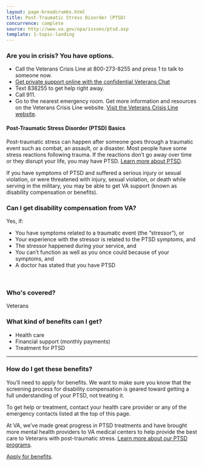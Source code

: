 ```yaml
---
layout: page-breadcrumbs.html
title: Post-Traumatic Stress Disorder (PTSD)
concurrence: complete
source: http://www.va.gov/opa/issues/ptsd.asp
template: 1-topic-landing
---
```


### Are you in crisis? You have options.

-	Call the Veterans Crisis Line at 800-273-8255 and press 1 to talk to someone now.
-	[Get private support online with the confidential Veterans Chat](https://www.veteranscrisisline.net/ChatTermsOfService.aspx?account=Veterans%20Chat/)
-	Text 838255 to get help right away.
-	Call 911.
-	Go to the nearest emergency room.
Get more information and resources on the Veterans Crisis Line website. [Visit the Veterans Crisis Line website](https://www.veteranscrisisline.net/Default.aspx).


#### Post-Traumatic Stress Disorder (PTSD) Basics

Post-traumatic stress can happen after someone goes through a traumatic event such as combat, an assault, or a disaster. Most people have some stress reactions following trauma. If the reactions don’t go away over time or they disrupt your life, you may have PTSD. [Learn more about PTSD](http://www.ptsd.va.gov/public/index.asp).

If you have symptoms of PTSD and suffered a serious injury or sexual violation, or were threatened with injury, sexual violation, or death while serving in the military, you may be able to get VA support (known as disability compensation or benefits).



<div class="call-out" markdown="1">

### Can I get disability compensation from VA?

Yes, if:

-	You have symptoms related to a traumatic event (the “stressor”), or
-	Your experience with the stressor is related to the PTSD symptoms, and
-	The stressor happened during your service, and
-	You can’t function as well as you once could because of your symptoms, and
-	A doctor has stated that you have PTSD

<br>

### Who's covered?

Veterans
</div>

### What kind of benefits can I get?

-	Health care
- Financial support (monthly payments)
-	Treatment for PTSD

--------

### How do I get these benefits?

You’ll need to apply for benefits. We want to make sure you know that the screening process for disability compensation is geared toward getting a full understanding of your PTSD, not treating it.

To get help or treatment, contact your health care provider or any of the emergency contacts listed at the top of this page. 

At VA, we’ve made great progress in PTSD treatments and have brought more mental health providers to VA medical centers to help provide the best care to Veterans with post-traumatic stress. [Learn more about our PTSD programs]( http://www.mentalhealth.va.gov/PTSD.asp).

[Apply for benefits](https://www.vets.gov/disability-benefits/apply-for-benefits/).
